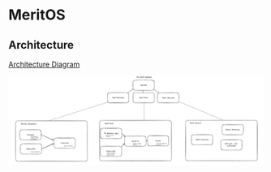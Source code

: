 # MeritOS

## Architecture

[Architecture Diagram](https://excalidraw.com/#json=Z592cC4ZOdOSBObTAN_n9,2M-1ZBldWlt-LTsL-rfeRw)

![Architecture Image](../arch.png)
